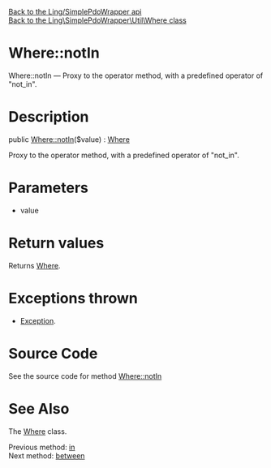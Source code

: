 [Back to the Ling/SimplePdoWrapper api](https://github.com/lingtalfi/SimplePdoWrapper/blob/master/doc/api/Ling/SimplePdoWrapper.md)<br>
[Back to the Ling\SimplePdoWrapper\Util\Where class](https://github.com/lingtalfi/SimplePdoWrapper/blob/master/doc/api/Ling/SimplePdoWrapper/Util/Where.md)


Where::notIn
================



Where::notIn — Proxy to the operator method, with a predefined operator of "not_in".




Description
================


public [Where::notIn](https://github.com/lingtalfi/SimplePdoWrapper/blob/master/doc/api/Ling/SimplePdoWrapper/Util/Where/notIn.md)($value) : [Where](https://github.com/lingtalfi/SimplePdoWrapper/blob/master/doc/api/Ling/SimplePdoWrapper/Util/Where.md)




Proxy to the operator method, with a predefined operator of "not_in".




Parameters
================


- value

    


Return values
================

Returns [Where](https://github.com/lingtalfi/SimplePdoWrapper/blob/master/doc/api/Ling/SimplePdoWrapper/Util/Where.md).


Exceptions thrown
================

- [Exception](http://php.net/manual/en/class.exception.php).&nbsp;







Source Code
===========
See the source code for method [Where::notIn](https://github.com/lingtalfi/SimplePdoWrapper/blob/master/Util/Where.php#L384-L387)


See Also
================

The [Where](https://github.com/lingtalfi/SimplePdoWrapper/blob/master/doc/api/Ling/SimplePdoWrapper/Util/Where.md) class.

Previous method: [in](https://github.com/lingtalfi/SimplePdoWrapper/blob/master/doc/api/Ling/SimplePdoWrapper/Util/Where/in.md)<br>Next method: [between](https://github.com/lingtalfi/SimplePdoWrapper/blob/master/doc/api/Ling/SimplePdoWrapper/Util/Where/between.md)<br>

